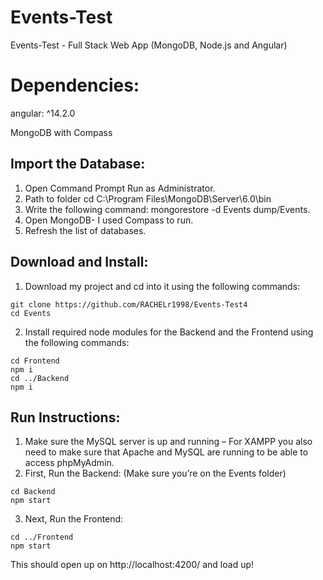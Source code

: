 # Events-Test
Events-Test - Full Stack Web App (MongoDB, Node.js and Angular)

# Dependencies:
angular: ^14.2.0

MongoDB with Compass

## Import the Database:
1. Open Command Prompt Run as Administrator.
2. Path to folder cd C:\Program Files\MongoDB\Server\6.0\bin
3. Write the following command: mongorestore -d Events dump/Events.
4. Open MongoDB- I used Compass to run.
5. Refresh the list of databases.

## Download and Install:
1. Download my project and cd into it using the following commands:
```
git clone https://github.com/RACHELr1998/Events-Test4
cd Events
```
2. Install required node modules for the Backend and the Frontend using the following commands:
```
cd Frontend
npm i
cd ../Backend
npm i
```

## Run Instructions:
1. Make sure the MySQL server is up and running – For XAMPP you also need to make sure that Apache and MySQL are running to be able to access phpMyAdmin.
2. First, Run the Backend: (Make sure you’re on the Events folder)
```
cd Backend
npm start
```
3. Next, Run the Frontend:
```
cd ../Frontend
npm start
```

This should open up on http://localhost:4200/ and load up!
